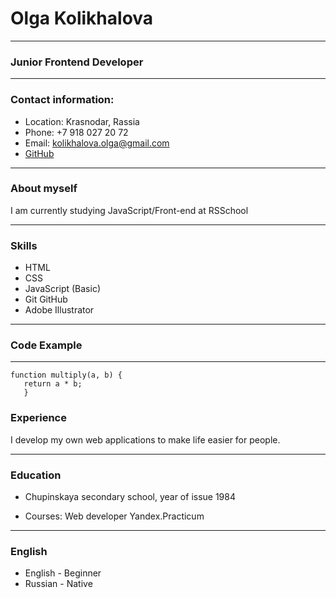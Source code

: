# Olga Kolikhalova

---

### Junior Frontend Developer

---

### Contact information:

- Location: Krasnodar, Rassia
- Phone: +7 918 027 20 72
- Email: kolikhalova.olga@gmail.com
- [GitHub](https://github.com/KOLIKOLGA?tab=repositories)

---

### About myself

I am currently studying JavaScript/Front-end at RSSchool

---

### Skills

- HTML
- CSS
- JavaScript (Basic)
- Git GitHub
- Adobe Illustrator

---

### Code Example

---

```
function multiply(a, b) {
   return a * b;
   }
```

### Experience

I develop my own web applications to make life easier for people.

---

### Education

- Chupinskaya secondary school, year of issue 1984

- Courses: Web developer Yandex.Practicum

---

### English

- English - Beginner
- Russian - Native

```

```
